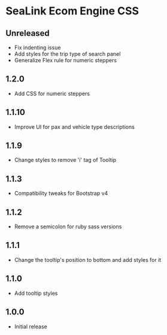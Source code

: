# SeaLink Ecom Engine CSS

## Unreleased
* Fix indenting issue
* Add styles for the trip type of search panel
* Generalize Flex rule for numeric steppers

## 1.2.0
* Add CSS for numeric steppers

## 1.1.10
* Improve UI for pax and vehicle type descriptions

## 1.1.9
* Change styles to remove 'i' tag of Tooltip

## 1.1.3
* Compatibility tweaks for Bootstrap v4

## 1.1.2
* Remove a semicolon for ruby sass versions

## 1.1.1
* Change the tooltip's position to bottom and add styles for it

## 1.1.0
* Add tooltip styles

## 1.0.0
* Initial release

